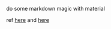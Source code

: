 do some markdown magic with material

ref [here](http://www.aip.org/pubservs/style/4thed/AIP_Style_4thed.pdf)
and [here](http://physics.gac.edu/~huber/misc/aiprefs.htm)
